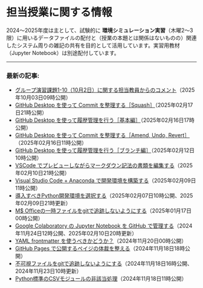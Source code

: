 # 担当授業に関する情報

2024〜2025年度は主として、試験的に **環境シミュレーション実習**（木曜2〜3限）に用いるデータファイルの配付と（授業の本題とは関係はないものの）関連したシステム周りの雑記の共有を目的として活用しています。実習用教材（Jupyter Notebook）は別途配付しています。


-------
### 最新の記事:

- [グループ演習課題1-10（10月2日）に関する担当教員からのコメント](https://www.gesw.org/memo/第1回発表に関するコメント.html)（2025年10月03日09時公開）
- [GitHub Desktop を使って Commit を整理する［Squash］](https://www.gesw.org/memo/squash.html)（2025年02月17日21時公開）
- [GitHub Desktop を使って履歴管理を行う［基本編］](https://www.gesw.org/memo/RevisionManagementBasic.html)（2025年02月16日17時公開）
- [GitHub Desktop を使って Commit を整理する［Amend, Undo, Revert］](https://www.gesw.org/memo/BasicCommit.html)（2025年02月16日11時公開）
- [GitHub Desktop を使って履歴管理を行う［ブランチ編］](https://www.gesw.org/memo/RevisionManagement.html)（2025年02月12日10時公開）
- [VSCode でプレビューしながらマークダウン記法の書類を編集する](https://www.gesw.org/memo/PreviewMarkdown.html)（2025年02月10日21時公開）
- [Visual Studio Code + Anaconda で開発環境を構築する](https://www.gesw.org/memo/vscode_anaconda.html)（2025年02月09日11時公開）
- [導入すべきPython開発環境を選択する](https://www.gesw.org/memo/PythonDeveolpmentEnvironment.html)（2025年02月07日10時公開、2025年02月09日21時更新）
- [M$ Officeの一時ファイルをgitで追跡しないようにする](https://www.gesw.org/memo/del_office-tmp.html)（2025年01月17日00時公開）
- [Google Colaboratory の Jupyter Notebook を GitHub で管理する](https://www.gesw.org/memo/ColabGitHubVSCode.html)（2024年11月24日12時公開、2025年02月10日20時更新）
- [YAML frontmatter を使うべきかどうか？](https://www.gesw.org/memo/yaml_frontmatter.html)（2024年11月20日00時公開）
- [GitHub Pages で公開するペイジの体裁を整える](https://www.gesw.org/memo/github_pages_theme.html)（2024年11月18日18時公開）
- [不可視ファイルをgitで追跡しないようにする](https://www.gesw.org/memo/dotDS_Store.html)（2024年11月18日16時公開、2024年11月23日10時更新）
- [Python標準のCSVモジュールの非該当処理](https://www.gesw.org/memo/standard-csv.html)（2024年11月18日11時公開）
